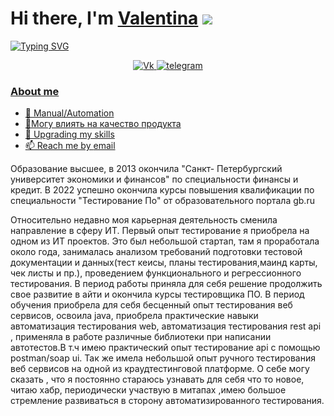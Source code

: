 # Hi there, I'm [Valentina]() ![](https://github.com/blackcater/blackcater/raw/main/images/Hi.gif) 
[![Typing SVG](https://readme-typing-svg.herokuapp.com?color=%2336BCF7&lines=QA+engeneer+from+Russia+🇷🇺)](https://git.io/typing-svg)

<div id="socials" align="center">
<a href="https://vk.com/valentinaplatonova">
		<img src="https://img.shields.io/badge/vk-blue?style=for-the-badge&logo=vk&logoColor=whit" alt="Vk"/>
<a href="https://t.me/v_platonova1">
		<img src="https://img.shields.io/badge/telegram-blue?style=for-the-badge&logo=telegram&logoColor=whit" alt="telegram"/>
</div>
	

### About me
- 🌱 Manual/Automation 
- 📝Могу влиять на качество продукта
- 📄 Upgrading my skills
- 📫 Reach me by [email](mailto:vs_platonova@vk.com)



Образование высшее, в 2013 окончила "Санкт- Петербургский университет экономики и финансов" по специальности финансы и кредит.
В 2022 успешно  окончила курсы повышения квалификации по специальности "Тестирование По" от образовательного портала gb.ru


Относительно недавно моя карьерная деятельность сменила направление в сферу ИТ.
Первый опыт тестирование я приобрела на одном из ИТ проектов. Это был небольшой стартап, там я проработала около года, занималась анализом требований подготовки тестовой документации и данных(тест кеисы, планы тестирования,маинд карты,  чек листы и пр.), проведением функционального и регрессионного тестирования. В период  работы   приняла для себя решение продолжить свое развитие в айти и окончила  курсы тестировщика ПО. 
В период обучения приобрела для себя бесценный опыт тестирования веб сервисов, освоила java, приобрела практические навыки автоматизация тестирования  web, автоматизация тестирования rest api , применяла в работе различные библиотеки при написании автотестов.В т.ч имею практический опыт тестирование api с помощью  postman/soap ui.
Так же имела небольшой опыт ручного тестирования веб сервисов на одной из краудтестинговой платформе. 
 О себе могу сказать , что я  постоянно стараюсь узнавать для себя что то новое, читаю хабр,  периодически участвую в митапах ,имею большое стремление развиваться в сторону автоматизированного тестирования.
